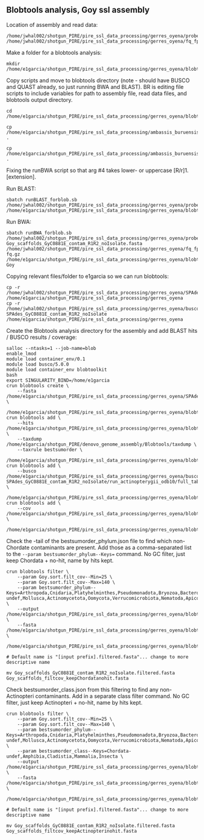 ## Blobtools analysis, Goy ssl assembly

Location of assembly and read data:
```
/home/jwhal002/shotgun_PIRE/pire_ssl_data_processing/gerres_oyena/probe_design/
/home/jwhal002/shotgun_PIRE/pire_ssl_data_processing/gerres_oyena/fq_fp1_clmparray_fp2
```

Make a folder for a blobtools analysis:
```
mkdir /home/e1garcia/shotgun_PIRE/pire_ssl_data_processing/gerres_oyena/blobtools
```

Copy scripts and move to blobtools directory (note - should have BUSCO and QUAST already, so just running BWA and BLAST). BR is editing file scripts to include variables for path to assembly file, read data files, and blobtools output directory.
```
cd /home/e1garcia/shotgun_PIRE/pire_ssl_data_processing/gerres_oyena/blobtools

cp /home/e1garcia/shotgun_PIRE/pire_ssl_data_processing/ambassis_buruensis/blobtools_B_contam/runBLAST_forblob.sb .

cp /home/e1garcia/shotgun_PIRE/pire_ssl_data_processing/ambassis_buruensis/blobtools_B_contam/runBWA_forblob.sb .
```

Fixing the runBWA script so that arg #4 takes lower- or uppercase [R/r]1.[extension].

Run BLAST:
```
sbatch runBLAST_forblob.sb /home/jwhal002/shotgun_PIRE/pire_ssl_data_processing/gerres_oyena/probe_design/Goy_scaffolds_GyC0881E_contam_R1R2_noIsolate.fasta /home/e1garcia/shotgun_PIRE/pire_ssl_data_processing/gerres_oyena/blobtools
```

Run BWA:
```
sbatch runBWA_forblob.sb /home/jwhal002/shotgun_PIRE/pire_ssl_data_processing/gerres_oyena/probe_design/ Goy_scaffolds_GyC0881E_contam_R1R2_noIsolate.fasta /home/jwhal002/shotgun_PIRE/pire_ssl_data_processing/gerres_oyena/fq_fp1_clmparray_fp2 fq.gz /home/e1garcia/shotgun_PIRE/pire_ssl_data_processing/gerres_oyena/blobtools Goy
```

Copying relevant files/folder to e1garcia so we can run blobtools:

```
cp -r /home/jwhal002/shotgun_PIRE/pire_ssl_data_processing/gerres_oyena/SPAdes_GyC0881E_contam_R1R2_noIsolate /home/e1garcia/shotgun_PIRE/pire_ssl_data_processing/gerres_oyena
cp -r /home/jwhal002/shotgun_PIRE/pire_ssl_data_processing/gerres_oyena/busco_scaffolds_results-SPAdes_GyC0881E_contam_R1R2_noIsolate /home/e1garcia/shotgun_PIRE/pire_ssl_data_processing/gerres_oyena
```

Create the Blobtools analysis directory for the assembly and add BLAST hits / BUSCO results / coverage:

```
salloc --ntasks=1 --job-name=blob
enable_lmod
module load container_env/0.1
module load busco/5.0.0
module load container_env blobtoolkit
bash
export SINGULARITY_BIND=/home/e1garcia
crun blobtools create \
    --fasta /home/e1garcia/shotgun_PIRE/pire_ssl_data_processing/gerres_oyena/SPAdes_GyC0881E_contam_R1R2_noIsolate/scaffolds.fasta \
    /home/e1garcia/shotgun_PIRE/pire_ssl_data_processing/gerres_oyena/blobtools/Goy_ssl_blobplot
crun blobtools add \
    --hits /home/e1garcia/shotgun_PIRE/pire_ssl_data_processing/gerres_oyena/blobtools/blastn.out  \
    --taxdump /home/e1garcia/shotgun_PIRE/denovo_genome_assembly/Blobtools/taxdump \
    --taxrule bestsumorder \
    /home/e1garcia/shotgun_PIRE/pire_ssl_data_processing/gerres_oyena/blobtools/Goy_ssl_blobplot
crun blobtools add \
    --busco /home/e1garcia/shotgun_PIRE/pire_ssl_data_processing/gerres_oyena/busco_scaffolds_results-SPAdes_GyC0881E_contam_R1R2_noIsolate/run_actinopterygii_odb10/full_table.tsv \
    /home/e1garcia/shotgun_PIRE/pire_ssl_data_processing/gerres_oyena/blobtools/Goy_ssl_blobplot
crun blobtools add \
    --cov /home/e1garcia/shotgun_PIRE/pire_ssl_data_processing/gerres_oyena/blobtools/Goy.sort.filt.bam \
    /home/e1garcia/shotgun_PIRE/pire_ssl_data_processing/gerres_oyena/blobtools/Goy_ssl_blobplot
```

Check the -tail of the bestsumorder_phylum.json file to find which non-Chordate contaminants are present. Add those as a comma-separated list to the `--param bestsumorder_phylum--Keys=` command.
No GC filter, just keep Chordata + no-hit, name by hits kept.

```
crun blobtools filter \
    --param Goy.sort.filt_cov--Min=25 \
    --param Goy.sort.filt_cov--Max=140 \
    --param bestsumorder_phylum--Keys=Arthropoda,Cnidaria,Platyhelminthes,Pseudomonadota,Bryozoa,Bacteroidota,Annelida,Bacteria-undef,Mollusca,Actinomycetota,Oomycota,Verrucomicrobiota,Nematoda,Apicomplexa,Discosea,Ascomycota,Streptophyta,Rotifera,Duplornaviricota,Bacillota,Myxococcota,Chloroflexota,Microsporidia,Acidobacteriota,Basidiomycota \
    --output /home/e1garcia/shotgun_PIRE/pire_ssl_data_processing/gerres_oyena/blobtools/Goy_filtercov_keepChordatanohit_blobplot \
    --fasta /home/e1garcia/shotgun_PIRE/pire_ssl_data_processing/gerres_oyena/blobtools/Goy_scaffolds_GyC0881E_contam_R1R2_noIsolate.fasta \
    /home/e1garcia/shotgun_PIRE/pire_ssl_data_processing/gerres_oyena/blobtools/Goy_ssl_blobplot

# Default name is "[input prefix].filtered.fasta"... change to more descriptive name

mv Goy_scaffolds_GyC0881E_contam_R1R2_noIsolate.filtered.fasta Goy_scaffolds_filtcov_keepChordatanohit.fasta
```

Check bestsumorder_class.json from this filtering to find any non-Actinopteri contaminants. Add in a separate class filter command.
No GC filter, just keep Actinopteri + no-hit, name by hits kept.

```
crun blobtools filter \
    --param Goy.sort.filt_cov--Min=25 \
    --param Goy.sort.filt_cov--Max=140 \
    --param bestsumorder_phylum--Keys=Arthropoda,Cnidaria,Platyhelminthes,Pseudomonadota,Bryozoa,Bacteroidota,Annelida,Bacteria-undef,Mollusca,Actinomycetota,Oomycota,Verrucomicrobiota,Nematoda,Apicomplexa,Discosea,Ascomycota,Streptophyta,Rotifera,Duplornaviricota,Bacillota,Myxococcota,Chloroflexota,Microsporidia,Acidobacteriota,Basidiomycota \
    --param bestsumorder_class--Keys=Chordata-undef,Amphibia,Cladistia,Mammalia,Insecta \
    --output /home/e1garcia/shotgun_PIRE/pire_ssl_data_processing/gerres_oyena/blobtools/Goy_filtercov_keepActinopterinohit_blobplot \
    --fasta /home/e1garcia/shotgun_PIRE/pire_ssl_data_processing/gerres_oyena/blobtools/Goy_scaffolds_GyC0881E_contam_R1R2_noIsolate.fasta \
    /home/e1garcia/shotgun_PIRE/pire_ssl_data_processing/gerres_oyena/blobtools/Goy_ssl_blobplot

# Default name is "[input prefix].filtered.fasta"... change to more descriptive name

mv Goy_scaffolds_GyC0881E_contam_R1R2_noIsolate.filtered.fasta Goy_scaffolds_filtcov_keepActinopterinohit.fasta
```

